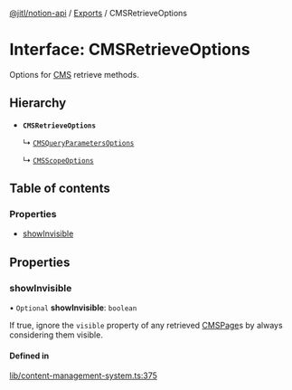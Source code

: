 [@jitl/notion-api](../README.md) / [Exports](../modules.md) / CMSRetrieveOptions

# Interface: CMSRetrieveOptions

Options for [CMS](../classes/CMS.md) retrieve methods.

## Hierarchy

- **`CMSRetrieveOptions`**

  ↳ [`CMSQueryParametersOptions`](CMSQueryParametersOptions.md)

  ↳ [`CMSScopeOptions`](CMSScopeOptions.md)

## Table of contents

### Properties

- [showInvisible](CMSRetrieveOptions.md#showinvisible)

## Properties

### showInvisible

• `Optional` **showInvisible**: `boolean`

If true, ignore the `visible` property of any retrieved [CMSPage](CMSPage.md)s by always considering them visible.

#### Defined in

[lib/content-management-system.ts:375](https://github.com/justjake/monorepo/blob/main/packages/notion-api/src/lib/content-management-system.ts#L375)
